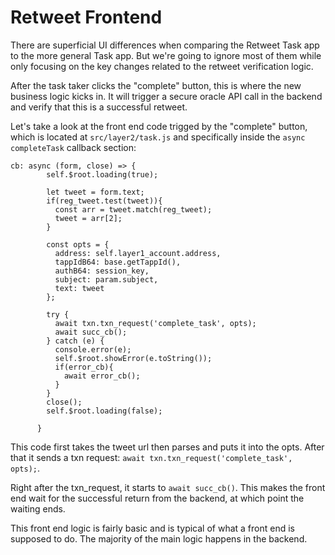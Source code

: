 # Retweet Frontend

There are superficial UI differences when comparing the Retweet Task app to the more general Task app. But we're going to ignore most of them while only focusing on the key changes related to the retweet verification logic.

After the task taker clicks the "complete" button, this is where the new business logic kicks in. It will trigger a secure oracle API call in the backend and verify that this is a successful retweet. 

Let's take a look at the front end code trigged by the "complete" button, which is located at `src/layer2/task.js` and specifically inside the `async completeTask` callback section:

````
cb: async (form, close) => {
        self.$root.loading(true);

        let tweet = form.text;
        if(reg_tweet.test(tweet)){
          const arr = tweet.match(reg_tweet);
          tweet = arr[2];
        }

        const opts = {
          address: self.layer1_account.address,
          tappIdB64: base.getTappId(),
          authB64: session_key,
          subject: param.subject,
          text: tweet
        };

        try {
          await txn.txn_request('complete_task', opts);
          await succ_cb();
        } catch (e) {
          console.error(e);
          self.$root.showError(e.toString());
          if(error_cb){
            await error_cb();
          }
        }
        close();
        self.$root.loading(false);

      }
````

This code first takes the tweet url then parses and puts it into the opts. After that it sends a txn request: `await txn.txn_request('complete_task', opts);`.

Right after the txn_request, it starts to `await succ_cb()`. This makes the front end wait for the successful return from the backend, at which point the waiting ends. 

This front end logic is fairly basic and is typical of what a front end is supposed to do. The majority of the main logic happens in the backend.
